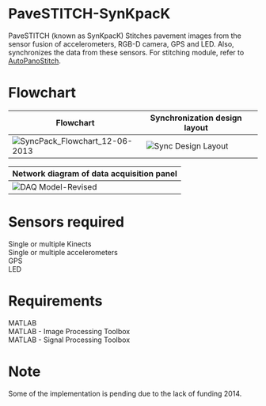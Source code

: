 # PaveSTITCH-SynKpacK
PaveSTITCH (known as SynKpacK) Stitches pavement images from the sensor fusion of accelerometers, RGB-D camera, GPS and LED. Also, synchronizes the data from these sensors. For stitching module, refer to [AutoPanoStitch](https://github.com/preethamam/AutoPanoStitch).

# Flowchart
| Flowchart                                                                                                                               | Synchronization design layout                                                                                                |   |
|-----------------------------------------------------------------------------------------------------------------------------------------|------------------------------------------------------------------------------------------------------------------------------|---|
| ![SyncPack_Flowchart_12-06-2013](https://user-images.githubusercontent.com/28588878/151493854-430000c0-575e-4886-9da5-561cda9ca4a3.png) | ![Sync Design Layout](https://user-images.githubusercontent.com/28588878/151494622-fba76ea0-e514-4130-bbeb-affd1a550242.png) |   |

| Network diagram of data acquisition panel |
| -------------- |
| ![DAQ Model-Revised](https://user-images.githubusercontent.com/28588878/151519521-bc948b85-f4c2-41fe-94dc-7da0064c8456.png) |


# Sensors required
Single or multiple Kinects <br />
Single or multiple accelerometers <br />
GPS <br />
LED <br />

# Requirements
MATLAB <br />
MATLAB - Image Processing Toolbox <br />
MATLAB - Signal Processing Toolbox <br />

# Note
Some of the implementation is pending due to the lack of funding 2014.
